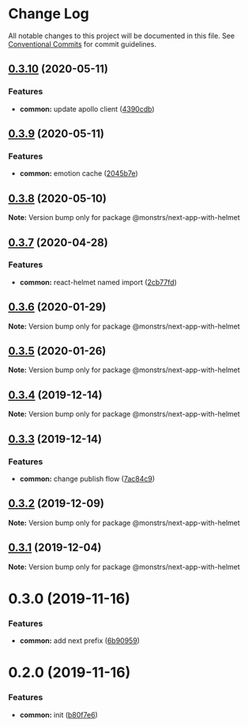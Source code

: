 # Change Log

All notable changes to this project will be documented in this file.
See [Conventional Commits](https://conventionalcommits.org) for commit guidelines.

## [0.3.10](https://github.com/monstrs-lab/nextjs-modules/compare/@monstrs/next-app-with-helmet@0.3.9...@monstrs/next-app-with-helmet@0.3.10) (2020-05-11)

### Features

- **common:** update apollo client ([4390cdb](https://github.com/monstrs-lab/nextjs-modules/commit/4390cdba52a5d34da3e731318848d1f1b9ac1d3f))

## [0.3.9](https://github.com/monstrs-lab/nextjs-modules/compare/@monstrs/next-app-with-helmet@0.3.8...@monstrs/next-app-with-helmet@0.3.9) (2020-05-11)

### Features

- **common:** emotion cache ([2045b7e](https://github.com/monstrs-lab/nextjs-modules/commit/2045b7e394dbcdc00d515186dc101f100cbb46f1))

## [0.3.8](https://github.com/monstrs-lab/nextjs-modules/compare/@monstrs/next-app-with-helmet@0.3.7...@monstrs/next-app-with-helmet@0.3.8) (2020-05-10)

**Note:** Version bump only for package @monstrs/next-app-with-helmet

## [0.3.7](https://github.com/monstrs-lab/nextjs-modules/compare/@monstrs/next-app-with-helmet@0.3.6...@monstrs/next-app-with-helmet@0.3.7) (2020-04-28)

### Features

- **common:** react-helmet named import ([2cb77fd](https://github.com/monstrs-lab/nextjs-modules/commit/2cb77fd0301038818f89386a1d034528b1288483))

## [0.3.6](https://github.com/monstrs-lab/nextjs-modules/compare/@monstrs/next-app-with-helmet@0.3.5...@monstrs/next-app-with-helmet@0.3.6) (2020-01-29)

**Note:** Version bump only for package @monstrs/next-app-with-helmet

## [0.3.5](https://github.com/monstrs-lab/nextjs-modules/compare/@monstrs/next-app-with-helmet@0.3.4...@monstrs/next-app-with-helmet@0.3.5) (2020-01-26)

**Note:** Version bump only for package @monstrs/next-app-with-helmet

## [0.3.4](https://github.com/monstrs-lab/nextjs-modules/compare/@monstrs/next-app-with-helmet@0.3.3...@monstrs/next-app-with-helmet@0.3.4) (2019-12-14)

**Note:** Version bump only for package @monstrs/next-app-with-helmet

## [0.3.3](https://github.com/monstrs-lab/nextjs-modules/compare/@monstrs/next-app-with-helmet@0.3.2...@monstrs/next-app-with-helmet@0.3.3) (2019-12-14)

### Features

- **common:** change publish flow ([7ac84c9](https://github.com/monstrs-lab/nextjs-modules/commit/7ac84c94b89cd2ab5cf62c398c45d447567dd682))

## [0.3.2](https://github.com/monstrs-lab/nextjs-modules/compare/@monstrs/next-app-with-helmet@0.3.1...@monstrs/next-app-with-helmet@0.3.2) (2019-12-09)

**Note:** Version bump only for package @monstrs/next-app-with-helmet

## [0.3.1](https://github.com/monstrs-lab/nextjs-modules/compare/@monstrs/next-app-with-helmet@0.3.0...@monstrs/next-app-with-helmet@0.3.1) (2019-12-04)

**Note:** Version bump only for package @monstrs/next-app-with-helmet

# 0.3.0 (2019-11-16)

### Features

- **common:** add next prefix ([6b90959](https://github.com/monstrs-lab/nextjs-modules/commit/6b90959f86b8f0fb7bf1e64bd1ccf00b6d664188))

# 0.2.0 (2019-11-16)

### Features

- **common:** init ([b80f7e6](https://github.com/monstrs-lab/nextjs-modules/commit/b80f7e6c4c3e1853c835070ea30980096986a616))
